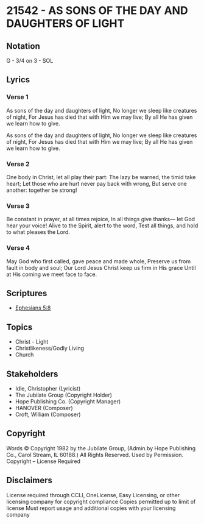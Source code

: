 # 21542 - AS SONS OF THE DAY AND DAUGHTERS OF LIGHT

## Notation

G - 3/4 on 3 - SOL

## Lyrics

### Verse 1

As sons of the day and daughters of light, No longer we sleep like creatures of night, For Jesus has died that with Him we may live; By all He has given we learn how to give.





As sons of the day and daughters of light, No longer we sleep like creatures of night, For Jesus has died that with Him we may live; By all He has given we learn how to give.

### Verse 2

One body in Christ, let all play their part: The lazy be warned, the timid take heart; Let those who are hurt never pay back with wrong, But serve one another: together be strong!

### Verse 3

Be constant in prayer, at all times rejoice, In all things give thanks— let God hear your voice! Alive to the Spirit, alert to the word, Test all things, and hold to what pleases the Lord.

### Verse 4

May God who first called, gave peace and made whole, Preserve us from fault in body and soul; Our Lord Jesus Christ keep us firm in His grace Until at His coming we meet face to face.


## Scriptures

- [Ephesians 5:8](https://www.biblegateway.com/passage/?search=Ephesians%205%3A8)

## Topics

- Christ - Light
- Christlikeness/Godly Living
- Church

## Stakeholders

- Idle, Christopher (Lyricist)
- The Jubilate Group (Copyright Holder)
- Hope Publishing Co. (Copyright Manager)
- HANOVER (Composer)
- Croft, William (Composer)

## Copyright

Words © Copyright 1982 by the Jubilate Group, (Admin.by Hope Publishing Co., Carol Stream, IL 60188.) All Rights Reserved. Used by Permission.
Copyright – License Required

## Disclaimers

License required through CCLI, OneLicense, Easy Licensing, or other licensing company for copyright compliance
Copies permitted up to limit of license 
Must report usage and additional copies with your licensing company

